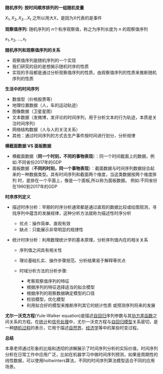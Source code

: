 **随机序列: 按时间顺序排列的一组随机变量**

$X_1,X_2,X_3 … X_t$ 之所以用大X，是因为X代表的是事件



**观察值序列:** 随机序列的 *n*个有序观察值，称之为序列长度为 *n* 的观察值序列

$x_{1}, x_{2}, … , x_{t}$



**随机序列和观察值序列的关系**

* 观察值序列是随机序列的一个实现  
* 我们研究的目的是想揭示随机时序的性质  
* 实现的手段都是通过分析观察值序列的性质，由观察值序列的性质来推断随机序列的性质  



**生活中的时间序列**

* 数值型（价格股票等）
* 地理位置数据（人，车的运动轨迹）
* 图像数据（卫星星图）
* 文本数据（发微博，发评论的时间序列，用于分析文本的行为轨迹，本质是关注时间序列）
* 网络结构数据（人与人的关注关系）
* 其他：通过时间序列的方式去生产事件按时间进行划分，分析规律



**横截面数据 VS 面板数据**

* 横截面数据（**同一个时刻，不同的事物表现**）：同一个时间截面上的数据，例如:不同省份2017年的GDP 
* 面板数据（**不同的时刻，同一个事物表现**）：截面数据与时间序列数据综合起来的一种数据类型。具有时间序列和截面两个维度，当这类数据按两个维度排列 时，是排在一个平面上，像是一个面板,所以称为面板数据。 例如:不同省份在1990到2017年的GDP



**时序序列定义**

* 描述时序分析：早期的时序分析通常都是通过直观的数据比较或绘图观测，寻找序列中蕴含的发展规律，这种分析方法就称为描述性时序分析

  * 优点：操作简单、直观有效
  * 缺点：只能展示非常明显的规律性
* 统计时序分析：利用数理统计学的基本原理，分析序列值内在的相关关系

  * 序列值之间具有相关性

  * 理论基础扎实、操作步骤规范、分析结果易于解释等优点

  * 时域分析方法的分析步骤:  

    * 考察观察值序列的特征
    * 根据序列的特征选择适当的拟合模型  									 									 
    * 根据序列的观察数据确定模型的口径  									 									
    * 检验模型，优化模型  									 									 							
    * 利用拟合好的模型来推断序列其它的统计性质 或预测序列将来的发展  									 								 


**尤尔一沃克方程**(Yule-Walker equation)是描述[自回归](https://baike.baidu.com/item/自回归/12732327)序列参数与其[协方差函数](https://baike.baidu.com/item/协方差函数/3737807)之间关系的方程。在[统计](https://baike.baidu.com/item/统计/19954318)和[信号处理](https://baike.baidu.com/item/信号处理/84717)中，尤尔一沃克方程与[自回归模型](https://baike.baidu.com/item/自回归模型/1037587)关系密切，是一种[随机过程](https://baike.baidu.com/item/随机过程/368895)的表示，它用于描述[自然界](https://baike.baidu.com/item/自然界/4760765)，[经济学](https://baike.baidu.com/item/经济学/589379)等中的某些时变过程。



**总结**

​		本章老师通过形象的比喻和透彻的讲解展示了时间序列分析的实际价值，时间序列分析在日常工作中应用广泛，比如在机器学习中做时间序列预测，如果是周期性的线性数据，可以使用holtwinters算法，不同的时间序列算法模型适合不同的应用场景。

 						 					



